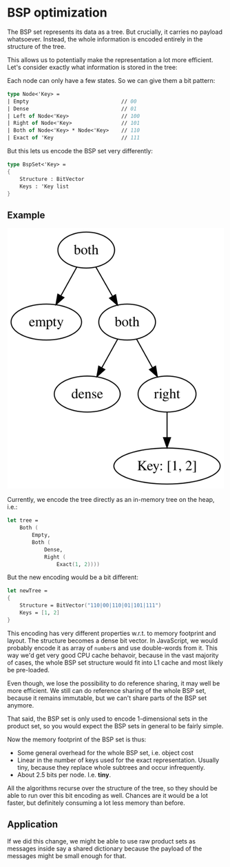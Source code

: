 # BSP optimization

The BSP set represents its data as a tree. But crucially, it carries
no payload whatsoever. Instead, the whole information is encoded entirely
in the structure of the tree.

This allows us to potentially make the representation a lot more efficient.
Let's consider exactly what information is stored in the tree:

Each node can only have a few states. So we can give them a bit pattern:

```fsharp
type Node<'Key> =
| Empty                              // 00
| Dense                              // 01
| Left of Node<'Key>                 // 100
| Right of Node<'Key>                // 101
| Both of Node<'Key> * Node<'Key>    // 110
| Exact of 'Key                      // 111
```

But this lets us encode the BSP set very differently:

```fsharp
type BspSet<'Key> =
{
    Structure : BitVector
    Keys : 'Key list
}
```

## Example

![Graph](./graphviz.svg "Graph")

Currently, we encode the tree directly as an in-memory tree on the heap, i.e.:

```fsharp
let tree =
    Both (
        Empty,
        Both (
            Dense,
            Right (
                Exact(1, 2))))
```

But the new encoding would be a bit different:

```fsharp
let newTree =
{
    Structure = BitVector("110|00|110|01|101|111")
    Keys = [1, 2]
}
```

This encoding has very different properties w.r.t. to memory footprint and layout. The structure
becomes a dense bit vector. In JavaScript, we would probably encode it as array of `number`s and
use double-words from it. This way we'd get very good CPU cache behavoir, because in the vast
majority of cases, the whole BSP set structure would fit into L1 cache and most likely be pre-loaded.

Even though, we lose the possibility to do reference sharing, it may well be more efficient. We still
can do reference sharing of the whole BSP set, because it remains immutable, but we can't share parts
of the BSP set anymore.

That said, the BSP set is only used to encode 1-dimensional sets in the product set, so you would expect
the BSP sets in general to be fairly simple.

Now the memory footprint of the BSP set is thus:

- Some general overhead for the whole BSP set, i.e. object cost
- Linear in the number of keys used for the exact representation.
  Usually tiny, because they replace whole subtrees and occur infrequently.
- About 2.5 bits per node. I.e. **tiny**.

All the algorithms recurse over the structure of the tree, so they should be able to run over this
bit encoding as well. Chances are it would be a lot faster, but definitely consuming a lot less
memory than before.

## Application

If we did this change, we might be able to use raw product sets as messages inside say a shared dictionary
because the payload of the messages might be small enough for that.